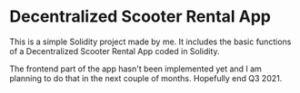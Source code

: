 # Decentralized Scooter Rental App
This is a simple Solidity project made by me. It includes the basic functions of a Decentralized Scooter Rental 
App coded in Solidity.

The frontend part of the app hasn't been implemented yet and I am planning to do that in the next couple of months.
Hopefully end Q3 2021.
